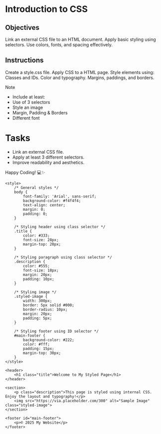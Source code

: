 # Introduction to CSS

## Objectives
Link an external CSS file to an HTML document.
Apply basic styling using selectors.
Use colors, fonts, and spacing effectively.

## Instructions

Create a style.css file.
Apply CSS to a HTML page.
Style elements using:
Classes and IDs.
Color and typography.
Margins, paddings, and borders.

>[!NOTE]
>  - Include at least:
>  - Use of 3 selectors
>  - Style an image
>  - Margin, Padding & Borders
>  - Different font

# Tasks
 - Link an external CSS file.
 - Apply at least 3 different selectors.
 - Improve readability and aesthetics.

Happy Coding! 💻✨

<!DOCTYPE html>
<html lang="en">
<head>
    <meta charset="UTF-8">
    <meta name="viewport" content="width=device-width, initial-scale=1.0">
    <title>Styled Page</title>
    
    <style>
        /* General styles */
        body {
            font-family: 'Arial', sans-serif;
            background-color: #f4f4f4;
            text-align: center;
            margin: 0;
            padding: 0;
        }

        /* Styling header using class selector */
        .title {
            color: #333;
            font-size: 28px;
            margin-top: 20px;
        }

        /* Styling paragraph using class selector */
        .description {
            color: #555;
            font-size: 18px;
            margin: 20px;
            padding: 10px;
        }

        /* Styling image */
        .styled-image {
            width: 300px;
            border: 5px solid #000;
            border-radius: 10px;
            margin: 20px;
            padding: 5px;
        }

        /* Styling footer using ID selector */
        #main-footer {
            background-color: #222;
            color: #fff;
            padding: 15px;
            margin-top: 30px;
        }
    </style>
</head>
<body>

    <header>
        <h1 class="title">Welcome to My Styled Page</h1>
    </header>

    <section>
        <p class="description">This page is styled using internal CSS. Enjoy the layout and typography!</p>
        <img src="https://via.placeholder.com/300" alt="Sample Image" class="styled-image">
    </section>

    <footer id="main-footer">
        <p>© 2025 My Website</p>
    </footer>

</body>
</html>
